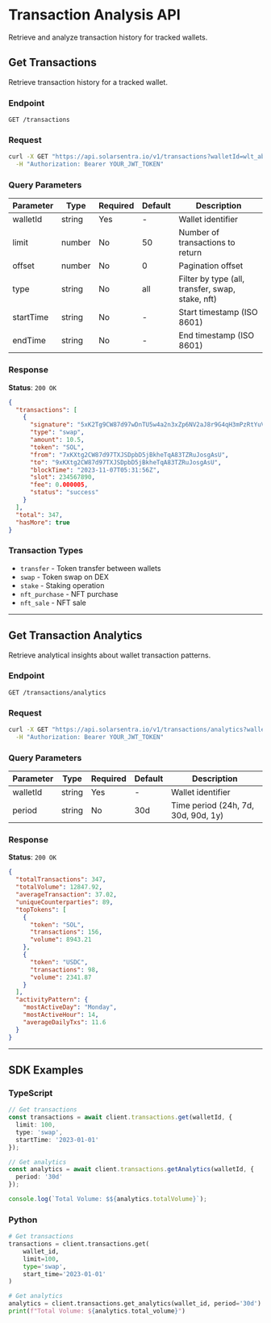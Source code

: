 # Transaction Analysis API

Retrieve and analyze transaction history for tracked wallets.

## Get Transactions

Retrieve transaction history for a tracked wallet.

### Endpoint

```
GET /transactions
```

### Request

```bash
curl -X GET "https://api.solarsentra.io/v1/transactions?walletId=wlt_abc123def456&limit=50&type=all" \
  -H "Authorization: Bearer YOUR_JWT_TOKEN"
```

### Query Parameters

| Parameter | Type   | Required | Default | Description                              |
| --------- | ------ | -------- | ------- | ---------------------------------------- |
| walletId  | string | Yes      | -       | Wallet identifier                        |
| limit     | number | No       | 50      | Number of transactions to return         |
| offset    | number | No       | 0       | Pagination offset                        |
| type      | string | No       | all     | Filter by type (all, transfer, swap, stake, nft) |
| startTime | string | No       | -       | Start timestamp (ISO 8601)               |
| endTime   | string | No       | -       | End timestamp (ISO 8601)                 |

### Response

**Status**: `200 OK`

```json
{
  "transactions": [
    {
      "signature": "5xK2Tg9CW87d97wDnTU5w4a2n3xZp6NV2aJ8r9G4qH3mPzRtYuVb",
      "type": "swap",
      "amount": 10.5,
      "token": "SOL",
      "from": "7xKXtg2CW87d97TXJSDpbD5jBkheTqA83TZRuJosgAsU",
      "to": "9xKXtg2CW87d97TXJSDpbD5jBkheTqA83TZRuJosgAsU",
      "blockTime": "2023-11-07T05:31:56Z",
      "slot": 234567890,
      "fee": 0.000005,
      "status": "success"
    }
  ],
  "total": 347,
  "hasMore": true
}
```

### Transaction Types

- `transfer` - Token transfer between wallets
- `swap` - Token swap on DEX
- `stake` - Staking operation
- `nft_purchase` - NFT purchase
- `nft_sale` - NFT sale

---

## Get Transaction Analytics

Retrieve analytical insights about wallet transaction patterns.

### Endpoint

```
GET /transactions/analytics
```

### Request

```bash
curl -X GET "https://api.solarsentra.io/v1/transactions/analytics?walletId=wlt_abc123def456&period=30d" \
  -H "Authorization: Bearer YOUR_JWT_TOKEN"
```

### Query Parameters

| Parameter | Type   | Required | Default | Description                          |
| --------- | ------ | -------- | ------- | ------------------------------------ |
| walletId  | string | Yes      | -       | Wallet identifier                    |
| period    | string | No       | 30d     | Time period (24h, 7d, 30d, 90d, 1y)  |

### Response

**Status**: `200 OK`

```json
{
  "totalTransactions": 347,
  "totalVolume": 12847.92,
  "averageTransaction": 37.02,
  "uniqueCounterparties": 89,
  "topTokens": [
    {
      "token": "SOL",
      "transactions": 156,
      "volume": 8943.21
    },
    {
      "token": "USDC",
      "transactions": 98,
      "volume": 2341.87
    }
  ],
  "activityPattern": {
    "mostActiveDay": "Monday",
    "mostActiveHour": 14,
    "averageDailyTxs": 11.6
  }
}
```

---

## SDK Examples

### TypeScript

```typescript
// Get transactions
const transactions = await client.transactions.get(walletId, {
  limit: 100,
  type: 'swap',
  startTime: '2023-01-01'
});

// Get analytics
const analytics = await client.transactions.getAnalytics(walletId, {
  period: '30d'
});

console.log(`Total Volume: $${analytics.totalVolume}`);
```

### Python

```python
# Get transactions
transactions = client.transactions.get(
    wallet_id,
    limit=100,
    type='swap',
    start_time='2023-01-01'
)

# Get analytics
analytics = client.transactions.get_analytics(wallet_id, period='30d')
print(f"Total Volume: ${analytics.total_volume}")
```
